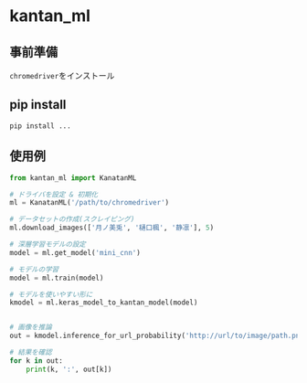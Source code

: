 # kantan_ml

## 事前準備
`chromedriver`をインストール

## pip install
```bash=
pip install ...
```

## 使用例
```python
from kantan_ml import KanatanML

# ドライバを設定 & 初期化
ml = KanatanML('/path/to/chromedriver')

# データセットの作成(スクレイピング)
ml.download_images(['月ノ美兎', '樋口楓', '静凛'], 5)

# 深層学習モデルの設定
model = ml.get_model('mini_cnn')

# モデルの学習
model = ml.train(model)

# モデルを使いやすい形に
kmodel = ml.keras_model_to_kantan_model(model)


# 画像を推論
out = kmodel.inference_for_url_probability('http://url/to/image/path.png')

# 結果を確認
for k in out:
    print(k, ':', out[k])

```